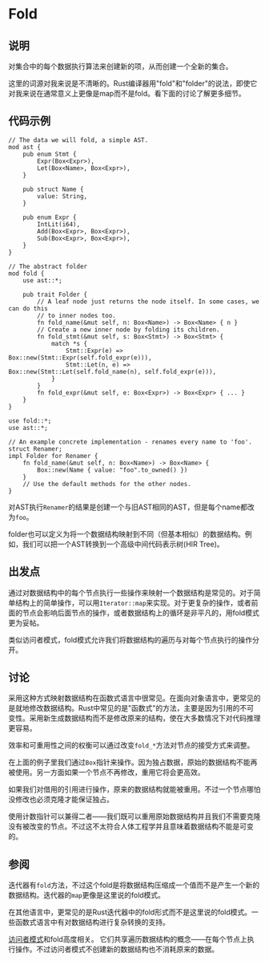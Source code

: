 # Fold



## 说明

对集合中的每个数据执行算法来创建新的项，从而创建一个全新的集合。

这里的词源对我来说是不清晰的。Rust编译器用"fold"和"folder"的说法，即使它对我来说在通常意义上更像是map而不是fold。看下面的讨论了解更多细节。

## 代码示例

```rust,ignore
// The data we will fold, a simple AST.
mod ast {
    pub enum Stmt {
        Expr(Box<Expr>),
        Let(Box<Name>, Box<Expr>),
    }

    pub struct Name {
        value: String,
    }

    pub enum Expr {
        IntLit(i64),
        Add(Box<Expr>, Box<Expr>),
        Sub(Box<Expr>, Box<Expr>),
    }
}

// The abstract folder
mod fold {
    use ast::*;

    pub trait Folder {
        // A leaf node just returns the node itself. In some cases, we can do this
        // to inner nodes too.
        fn fold_name(&mut self, n: Box<Name>) -> Box<Name> { n }
        // Create a new inner node by folding its children.
        fn fold_stmt(&mut self, s: Box<Stmt>) -> Box<Stmt> {
            match *s {
                Stmt::Expr(e) => Box::new(Stmt::Expr(self.fold_expr(e))),
                Stmt::Let(n, e) => Box::new(Stmt::Let(self.fold_name(n), self.fold_expr(e))),
            }
        }
        fn fold_expr(&mut self, e: Box<Expr>) -> Box<Expr> { ... }
    }
}

use fold::*;
use ast::*;

// An example concrete implementation - renames every name to 'foo'.
struct Renamer;
impl Folder for Renamer {
    fn fold_name(&mut self, n: Box<Name>) -> Box<Name> {
        Box::new(Name { value: "foo".to_owned() })
    }
    // Use the default methods for the other nodes.
}
```

对AST执行`Renamer`的结果是创建一个与旧AST相同的AST，但是每个name都改为`foo`。

folder也可以定义为将一个数据结构映射到不同（但基本相似）的数据结构。例如，我们可以把一个AST转换到一个高级中间代码表示树(HIR Tree)。

## 出发点

通过对数据结构中的每个节点执行一些操作来映射一个数据结构是常见的。对于简单结构上的简单操作，可以用`Iterator::map`来实现。对于更复杂的操作，或者前面的节点会影响后面节点的操作，或者数据结构上的循环是非平凡的，用fold模式更为妥帖。

类似访问者模式，fold模式允许我们将数据结构的遍历与对每个节点执行的操作分开。

## 讨论



采用这种方式映射数据结构在函数式语言中很常见。在面向对象语言中，更常见的是就地修改数据结构。Rust中常见的是"函数式"的方法，主要是因为引用的不可变性。采用新生成数据结构而不是修改原来的结构，使在大多数情况下对代码推理更容易。

效率和可重用性之间的权衡可以通过改变`fold_*`方法对节点的接受方式来调整。

在上面的例子里我们通过`Box`指针来操作。因为独占数据，原始的数据结构不能再被使用。另一方面如果一个节点不再修改，重用它将会更高效。

如果我们对借用的引用进行操作，原来的数据结构就能被重用。不过一个节点哪怕没修改也必须克隆才能保证独占。

使用计数指针可以兼得二者——我们既可以重用原始数据结构并且我们不需要克隆没有被改变的节点。不过这不太符合人体工程学并且意味着数据结构不能是可变的。

## 参阅

迭代器有`fold`方法，不过这个fold是将数据结构压缩成一个值而不是产生一个新的数据结构。迭代器的`map`更像是这里说的fold模式。

在其他语言中，更常见的是Rust迭代器中的fold形式而不是这里说的fold模式。一些函数式语言中有对数据结构进行复杂转换的支持。

[访问者模式](visitor.md)和fold高度相关。 它们共享遍历数据结构的概念——在每个节点上执行操作。不过访问者模式不创建新的数据结构也不消耗原来的数据。